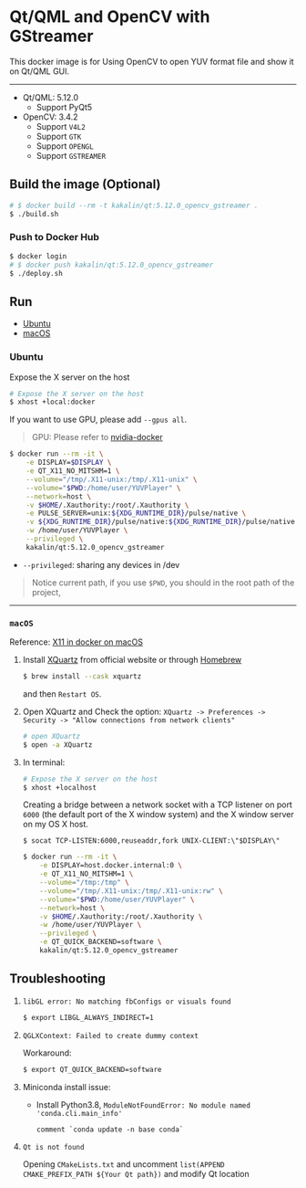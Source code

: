 # Qt/QML and OpenCV with GStreamer

This docker image is for Using OpenCV to open YUV format file and show it on Qt/QML GUI.

---

- Qt/QML: 5.12.0
  - Support PyQt5
- OpenCV: 3.4.2
  - Support `V4L2`
  - Support `GTK`
  - Support `OPENGL`
  - Support `GSTREAMER`

## Build the image (Optional)

```bash
# $ docker build --rm -t kakalin/qt:5.12.0_opencv_gstreamer .
$ ./build.sh
```

### Push to Docker Hub

```bash
$ docker login
# $ docker push kakalin/qt:5.12.0_opencv_gstreamer
$ ./deploy.sh
```

## Run

- [Ubuntu](#ubuntu)
- [macOS](#2-macos)


### Ubuntu

Expose the X server on the host

```bash
# Expose the X server on the host
$ xhost +local:docker
```

If you want to use GPU, please add `--gpus all`.

> GPU: Please refer to [nvidia-docker](https://github.com/NVIDIA/nvidia-docker)

```bash
$ docker run --rm -it \
    -e DISPLAY=$DISPLAY \
    -e QT_X11_NO_MITSHM=1 \
    --volume="/tmp/.X11-unix:/tmp/.X11-unix" \
    --volume="$PWD:/home/user/YUVPlayer" \
    --network=host \
    -v $HOME/.Xauthority:/root/.Xauthority \
    -e PULSE_SERVER=unix:${XDG_RUNTIME_DIR}/pulse/native \
    -v ${XDG_RUNTIME_DIR}/pulse/native:${XDG_RUNTIME_DIR}/pulse/native \
    -w /home/user/YUVPlayer \
    --privileged \
    kakalin/qt:5.12.0_opencv_gstreamer
```

- `--privileged`: sharing any devices in /dev

> Notice current path, if you use `$PWD`, you should in the root path of the  project,

---

### `macOS`

Reference: [X11 in docker on macOS](https://gist.github.com/cschiewek/246a244ba23da8b9f0e7b11a68bf3285)

1. Install [XQuartz](https://dl.bintray.com/xquartz/downloads/XQuartz-2.7.11.dmg) from official website or through [Homebrew](https://brew.sh/)

    ```bash
    $ brew install --cask xquartz
    ```

    and then `Restart OS`.

2. Open XQuartz and Check the option: `XQuartz -> Preferences -> Security -> "Allow connections from network clients"`

    ```bash
    # open XQuartz
    $ open -a XQuartz
    ```

3. In terminal:

    ```bash
    # Expose the X server on the host
    $ xhost +localhost
    ```

    Creating a bridge between a network socket with a TCP listener on port `6000` (the default port of the X window system) and the X window server on my OS X host.

    ```
    $ socat TCP-LISTEN:6000,reuseaddr,fork UNIX-CLIENT:\"$DISPLAY\"
    ```

    ```bash
    $ docker run --rm -it \
        -e DISPLAY=host.docker.internal:0 \
        -e QT_X11_NO_MITSHM=1 \
        --volume="/tmp:/tmp" \
        --volume="/tmp/.X11-unix:/tmp/.X11-unix:rw" \
        --volume="$PWD:/home/user/YUVPlayer" \
        --network=host \
        -v $HOME/.Xauthority:/root/.Xauthority \
        -w /home/user/YUVPlayer \
        --privileged \
        -e QT_QUICK_BACKEND=software \
        kakalin/qt:5.12.0_opencv_gstreamer
    ```

## Troubleshooting

1. `libGL error: No matching fbConfigs or visuals found`

    ```bash
    $ export LIBGL_ALWAYS_INDIRECT=1
    ```

2. `QGLXContext: Failed to create dummy context`

    Workaround:

    ```bash
    $ export QT_QUICK_BACKEND=software
    ```

3. Miniconda install issue:
    - Install Python3.8, `ModuleNotFoundError: No module named 'conda.cli.main_info'`

        ```
        comment `conda update -n base conda`
        ```

4. `Qt is not found`

    Opening ```CMakeLists.txt``` and uncomment ```list(APPEND CMAKE_PREFIX_PATH ${Your Qt path})``` and modify Qt location
